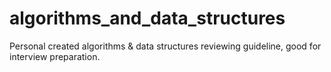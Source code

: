 # algorithms_and_data_structures
Personal created algorithms &amp; data structures reviewing guideline, good for interview preparation. 

